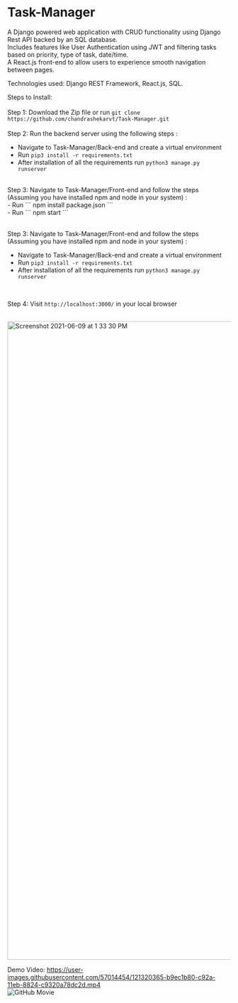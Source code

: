 # Task-Manager

A Django powered web application with CRUD functionality using Django Rest API backed by an SQL database. <br />
Includes features like User Authentication using JWT and filtering tasks based on priority, type of task, date/time. <br/>
A React.js front-end to allow users to experience smooth navigation between pages.<br />

Technologies used: Django REST Framework, React.js, SQL.<br />

Steps to Install:<br />
<br />
Step 1: Download the Zip file or run ```git clone https://github.com/chandrashekarvt/Task-Manager.git``` <br/>
<br />
Step 2: Run the backend server using the following steps :<br />
  - Navigate to Task-Manager/Back-end and create a virtual environment<br />
  - Run ```pip3 install -r requirements.txt```<br />
  - After installation of all the requirements run ```python3 manage.py runserver```<br />
  <br />
Step 3: Navigate to Task-Manager/Front-end and follow the steps (Assuming you have installed npm and node in your system) : <br />
  - Run ``` npm install package.json ```<br />
  - Run ``` npm start ```<br />
<br />

Step 3: Navigate to Task-Manager/Front-end and follow the steps (Assuming you have installed npm and node in your system) :<br />
  - Navigate to Task-Manager/Back-end and create a virtual environment<br />
  - Run ```pip3 install -r requirements.txt```<br />
  - After installation of all the requirements run ```python3 manage.py runserver```<br />
  <br />

Step 4: Visit ```http://localhost:3000/``` in your local browser<br />
<br />

<img width="1440" alt="Screenshot 2021-06-09 at 1 33 30 PM" src="https://user-images.githubusercontent.com/57014454/121320222-94f7a880-c92a-11eb-85aa-9b6b9c50abe8.png">
<br/>

Demo Video: https://user-images.githubusercontent.com/57014454/121320365-b9ec1b80-c92a-11eb-8824-c9320a78dc2d.mp4 <br/>
![GitHub Movie](https://user-images.githubusercontent.com/57014454/121322649-ca04fa80-c92c-11eb-9a94-a4718b66f1d0.gif)
